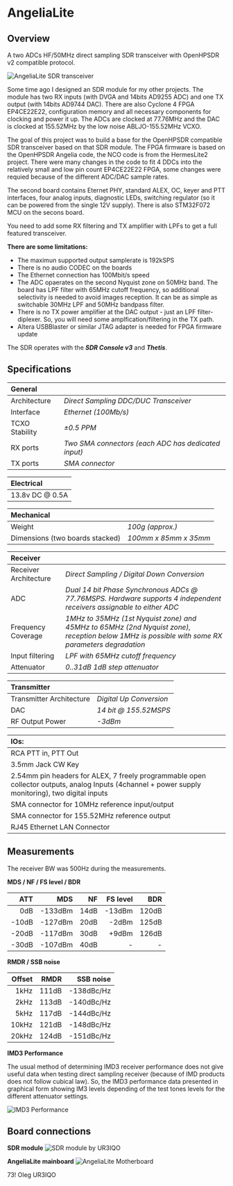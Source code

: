 # **AngeliaLite**
## **Overview**

A two ADCs HF/50MHz direct sampling SDR transceiver with OpenHPSDR v2 compatible protocol.

![AngeliaLite SDR transceiver](AngeliaLite.jpg)

Some time ago I designed an SDR module for my other projects. The module has two RX inputs (with DVGA and 14bits AD9255 ADC) and one TX output (with 14bits AD9744 DAC). There are also Cyclone 4 FPGA EP4CE22E22, configuration memory and all necessary components for clocking and power it up. The ADCs are clocked at 77.76MHz and the DAC is clocked at 155.52MHz by the low noise ABLJO-155.52MHz VCXO.

The goal of this project was to build a base for the OpenHPSDR compatible SDR transceiver based on that SDR module. The FPGA firmware is based on the OpenHPSDR Angelia code, the NCO code is from the HermesLite2 project. There were many changes in the code to fit 4 DDCs into the relatively small and low pin count EP4CE22E22 FPGA, some changes were requied because of the different ADC/DAC sample rates.

The second board contains Eternet PHY, standard ALEX, OC, keyer and PTT interfaces, four analog inputs, diagnostic LEDs, switching regulator (so it can be powered from the single 12V supply). There is also STM32F072 MCU on the secons board.

You need to add some RX filtering and TX amplifier with LPFs to get a full featured transceiver.

**There are some limitations:**
* The maximun supported output samplerate is 192kSPS
* There is no audio CODEC on the boards
* The Ethernet connection has 100Mbit/s speed
* The ADC opaerates on the second Nyquist zone on 50MHz band. The board has LPF filter with 65MHz cutoff frequency, so additional selectivity is needed to avoid images reception. It can be as simple as switchable 30MHz LPF and 50MHz bandpass filter.
* There is no TX power amplifier at the DAC output - just an LPF filter-diplexer. So, you will need some amplfication/filtering in the TX path.
* Altera USBBlaster or similar JTAG adapter is needed for FPGA firmware update

The SDR operates with the ***SDR Console v3*** and ***Thetis***.

## **Specifications**
**General**| |
:-|-|
Architecture | *Direct Sampling DDC/DUC Transceiver*  |
Interface | *Ethernet (100Mb/s)*  
TCXO Stability | *±0.5 PPM*  
RX ports | *Two SMA connectors (each ADC has dedicated input)*  
TX ports | *SMA connector* 

**Electrical**|
:-|
13.8v DC @ 0.5A|

**Mechanical** | |
:-|-|
Weight | *100g (approx.)*  
Dimensions (two boards stacked) | *100mm x 85mm x 35mm*

**Receiver**| |
:-|-|
Receiver Architecture | *Direct Sampling / Digital Down Conversion*  
ADC | *Dual 14 bit Phase Synchronous ADCs @ 77.76MSPS. Hardware supports 4 independent receivers assignable to either ADC*  
Frequency Coverage | *1MHz to 35MHz (1st Nyquist zone) and 45MHz to 65MHz (2nd Nyquist zone), reception below 1MHz is possible with some RX parameters degradation*  
Input filtering | *LPF with 65MHz cutoff frequency*  
Attenuator | *0..31dB 1dB step attenuator*  

**Transmitter**| |
:-|-|
Transmitter Architecture | *Digital Up Conversion*  
DAC | *14 bit @ 155.52MSPS*  
RF Output Power | *-3dBm*

**IOs:**|
:-|
RCA PTT in, PTT Out |
3.5mm Jack CW Key |
2.54mm pin headers for ALEX, 7 freely programmable open collector outputs, analog Inputs (4channel + power supply monitoring), two digital inputs |
SMA connector for 10MHz reference input/output |
SMA connector for 155.52MHz reference output |
RJ45 Ethernet LAN Connector |

## **Measurements**
The receiver BW was 500Hz during the measurements.

**MDS / NF / FS level / BDR**

ATT | MDS | NF | FS level | BDR |
---: | ---: | ---: | ---: | ---: |
  0dB| -133dBm | 14dB | -13dBm | 120dB |  
-10dB| -127dBm | 20dB | -2dBm | 125dB |
-20dB| -117dBm | 30dB | +9dBm | 126dB |
-30dB| -107dBm | 40dB | - | - |

**RMDR / SSB noise**

Offset | RMDR | SSB noise
---: | ---: | ---:
1kHz | 111dB | -138dBc/Hz
2kHz | 113dB | -140dBc/Hz
5kHz | 117dB | -144dBc/Hz
10kHz | 121dB | -148dBc/Hz
20kHz | 124dB | -151dBc/Hz

**IMD3 Performance**

The usual method of determining IMD3 receiver performance does not give useful data when testing direct sampling receiver (because of IMD products does not follow cubical law). So, the IMD3 performance data presented in graphical form showing IM3 levels depending of the test tones levels for the different attenuator settings.

![IMD3 Performance](AngeliaLiteIM3.png)

## **Board connections**
**SDR module**
![SDR module by UR3IQO](SDRModule_Top.jpg)

**AngeliaLite mainboard**
![AngeliaLite Motherboard](AngeliaLiteMB_Top.jpg)

73!
Oleg UR3IQO

